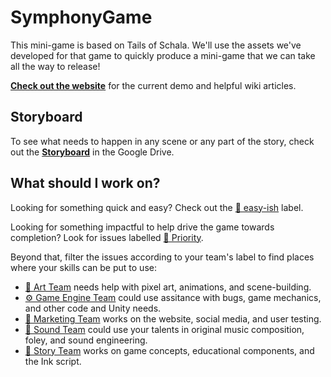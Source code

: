 # SymphonyGame

This mini-game is based on Tails of Schala. We'll use the assets we've developed for that game to quickly produce a mini-game that we can take all the way to release!

**[Check out the website](https://solidgold.games/)** for the current demo and helpful wiki articles.

## Storyboard

To see what needs to happen in any scene or any part of the story, check out the **[Storyboard](https://docs.google.com/presentation/d/1zXEZqD6SU2ZEPH-kmPET8Ea4bJxeEJ2INlUsn1wan38/edit)** in the Google Drive.

## What should I work on?

Looking for something quick and easy? Check out the [🍰 easy-ish](https://github.com/SolidGoldStudios/SecretSymphony/issues?q=is%3Aissue+is%3Aopen+label%3A%22%F0%9F%8D%B0+easy-ish%22) label.

Looking for something impactful to help drive the game towards completion? Look for issues labelled [🚨 Priority](https://github.com/SolidGoldStudios/SecretSymphony/issues?q=is%3Aissue+is%3Aopen+label%3A%22%F0%9F%9A%A8+Priority%22).

Beyond that, filter the issues according to your team's label to find places where your skills can be put to use:

- [🎨 Art Team](https://github.com/SolidGoldStudios/SecretSymphony/issues?q=is%3Aissue+is%3Aopen+label%3A%22%F0%9F%8E%A8+Art+Team%22) needs help with pixel art, animations, and scene-building.
- [⚙️ Game Engine Team](https://github.com/SolidGoldStudios/SecretSymphony/issues?q=is%3Aissue+is%3Aopen+label%3A%22%E2%9A%99%EF%B8%8F+Game+Engine+Team%22) could use assitance with bugs, game mechanics, and other code and Unity needs.
- [📣 Marketing Team](https://github.com/SolidGoldStudios/SecretSymphony/labels/%F0%9F%93%A3%20Marketing%20Team) works on the website, social media, and user testing.
- [🎵 Sound Team](https://github.com/SolidGoldStudios/SecretSymphony/issues?q=is%3Aissue+is%3Aopen+label%3A%22%F0%9F%8E%B5+Sound+Team%22) could use your talents in original music composition, foley, and sound engineering.
- [📖 Story Team](https://github.com/SolidGoldStudios/SecretSymphony/issues?q=is%3Aissue+is%3Aopen+label%3A%22%F0%9F%93%96+Story+Team%22) works on game concepts, educational components, and the Ink script.

